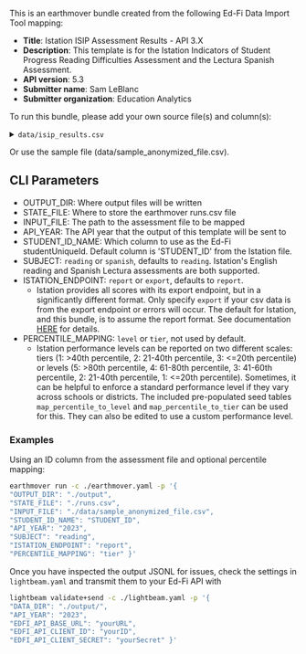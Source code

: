 This is an earthmover bundle created from the following Ed-Fi Data Import Tool mapping:
* **Title**: Istation ISIP Assessment Results - API 3.X
* **Description**: This template is for the Istation Indicators of Student Progress Reading Difficulties Assessment and the Lectura Spanish Assessment.
* **API version**: 5.3
* **Submitter name**: Sam LeBlanc
* **Submitter organization**: Education Analytics

To run this bundle, please add your own source file(s) and column(s):
<details>
<summary><code>data/isip_results.csv</code></summary>
This is the CSV download of Istation student result data retrieved from the API. You can use either the `report` or `export` endpoint.
</details>

Or use the sample file (data/sample_anonymized_file.csv).

## CLI Parameters
- OUTPUT_DIR: Where output files will be written
- STATE_FILE: Where to store the earthmover runs.csv file
- INPUT_FILE: The path to the assessment file to be mapped
- API_YEAR: The API year that the output of this template will be sent to
- STUDENT_ID_NAME: Which column to use as the Ed-Fi studentUniqueId. Default column is 'STUDENT_ID' from the Istation file.
- SUBJECT: `reading` or `spanish`, defaults to `reading`. Istation's English reading and Spanish Lectura assessments are both supported.
- ISTATION_ENDPOINT: `report` or `export`, defaults to `report`.
   - Istation provides all scores with its export endpoint, but in a significantly different format. Only specify `export` if your csv data is from the export endpoint or errors will occur. The default for Istation, and this bundle, is to assume the report format.  See documentation [HERE](https://help.istation.com/en_US/how-do-i-automate-data-exports) for details.
- PERCENTILE_MAPPING: `level` or `tier`, not used by default.
   - Istation performance levels can be reported on two different scales: tiers (1: >40th percentile, 2: 21-40th percentile, 3: <=20th percentile) or levels (5: >80th percentile, 4: 61-80th percentile, 3: 41-60th percentile, 2: 21-40th percentile, 1: <=20th percentile). Sometimes, it can be helpful to enforce a standard performance level if they vary across schools or districts. The included pre-populated seed tables `map_percentile_to_level` and `map_percentile_to_tier` can be used for this. They can also be edited to use a custom performance level.

### Examples
Using an ID column from the assessment file and optional percentile mapping:
```bash
earthmover run -c ./earthmover.yaml -p '{
"OUTPUT_DIR": "./output",
"STATE_FILE": "./runs.csv",
"INPUT_FILE": "./data/sample_anonymized_file.csv",
"STUDENT_ID_NAME": "STUDENT_ID",
"API_YEAR": "2023",
"SUBJECT": "reading",
"ISTATION_ENDPOINT": "report",
"PERCENTILE_MAPPING": "tier" }'
```

Once you have inspected the output JSONL for issues, check the settings in `lightbeam.yaml` and transmit them to your Ed-Fi API with
```bash
lightbeam validate+send -c ./lightbeam.yaml -p '{
"DATA_DIR": "./output/",
"API_YEAR": "2023",
"EDFI_API_BASE_URL": "yourURL",
"EDFI_API_CLIENT_ID": "yourID",
"EDFI_API_CLIENT_SECRET": "yourSecret" }'
```
